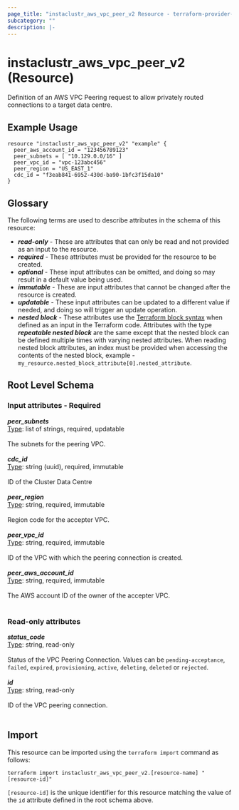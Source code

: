 ```yaml
---
page_title: "instaclustr_aws_vpc_peer_v2 Resource - terraform-provider-instaclustr"
subcategory: ""
description: |-
---
```


# instaclustr_aws_vpc_peer_v2 (Resource)
Definition of an AWS VPC Peering request to allow privately routed connections to a target data centre.
## Example Usage
```
resource "instaclustr_aws_vpc_peer_v2" "example" {
  peer_aws_account_id = "123456789123"
  peer_subnets = [ "10.129.0.0/16" ]
  peer_vpc_id = "vpc-123abc456"
  peer_region = "US_EAST_1"
  cdc_id = "f3eab841-6952-430d-ba90-1bfc3f15da10"
}
```
## Glossary
The following terms are used to describe attributes in the schema of this resource:
- **_read-only_** - These are attributes that can only be read and not provided as an input to the resource.
- **_required_** - These attributes must be provided for the resource to be created.
- **_optional_** - These input attributes can be omitted, and doing so may result in a default value being used.
- **_immutable_** - These are input attributes that cannot be changed after the resource is created.
- **_updatable_** - These input attributes can be updated to a different value if needed, and doing so will trigger an update operation.
- **_nested block_** - These attributes use the [Terraform block syntax](https://www.terraform.io/language/attr-as-blocks) when defined as an input in the Terraform code. Attributes with the type **_repeatable nested block_** are the same except that the nested block can be defined multiple times with varying nested attributes. When reading nested block attributes, an index must be provided when accessing the contents of the nested block, example - `my_resource.nested_block_attribute[0].nested_attribute`.
## Root Level Schema
### Input attributes - Required
*___peer_subnets___*<br>
<ins>Type</ins>: list of strings, required, updatable<br>
<br>The subnets for the peering VPC.<br><br>
*___cdc_id___*<br>
<ins>Type</ins>: string (uuid), required, immutable<br>
<br>ID of the Cluster Data Centre<br><br>
*___peer_region___*<br>
<ins>Type</ins>: string, required, immutable<br>
<br>Region code for the accepter VPC.<br><br>
*___peer_vpc_id___*<br>
<ins>Type</ins>: string, required, immutable<br>
<br>ID of the VPC with which the peering connection is created.<br><br>
*___peer_aws_account_id___*<br>
<ins>Type</ins>: string, required, immutable<br>
<br>The AWS account ID of the owner of the accepter VPC.<br><br>
### Read-only attributes
*___status_code___*<br>
<ins>Type</ins>: string, read-only<br>
<br>Status of the VPC Peering Connection. Values can be `pending-acceptance`, `failed`, `expired`, `provisioning`, `active`, `deleting`, `deleted` or `rejected`.<br><br>
*___id___*<br>
<ins>Type</ins>: string, read-only<br>
<br>ID of the VPC peering connection.<br><br>
## Import
This resource can be imported using the `terraform import` command as follows:
```
terraform import instaclustr_aws_vpc_peer_v2.[resource-name] "[resource-id]"
```
`[resource-id]` is the unique identifier for this resource matching the value of the `id` attribute defined in the root schema above.
